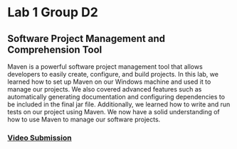 # Lab 1 Group D2
## Software Project Management and Comprehension Tool
Maven is a powerful software project management tool that allows developers to easily create, configure, and build projects. In this lab, we learned how to set up Maven on our Windows machine and used it to manage our projects. We also covered advanced features such as automatically generating documentation and configuring dependencies to be included in the final jar file. Additionally, we learned how to write and run tests on our project using Maven. We now have a solid understanding of how to use Maven to manage our software projects.
### [Video Submission](https://drive.google.com/file/d/13sd7ofn_Dev4jATmsoz4IlkaK0V7Gpyf/preview)
